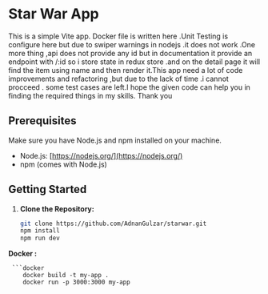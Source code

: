 # Star War App

This is a simple Vite app. Docker file is written here .Unit Testing is configure here but due to swiper warnings in nodejs .it does not work .One more thing ,api does not provide any id but in documentation it provide an endpoint with /:id so i store state in redux store .and on the detail page it will find the item using name and then render it.This app need a lot of code improvements and refactoring ,but due to the lack of time .i cannot procceed . some test cases are left.I hope the given code can help you in finding the required things in my skills.
Thank you 

## Prerequisites

Make sure you have Node.js and npm installed on your machine.

- Node.js: [https://nodejs.org/](https://nodejs.org/)
- npm (comes with Node.js)

## Getting Started

1. **Clone the Repository:**

   ```bash
   git clone https://github.com/AdnanGulzar/starwar.git
   npm install
   npm run dev

 **Docker :**

     ```docker
        docker build -t my-app .
        docker run -p 3000:3000 my-app